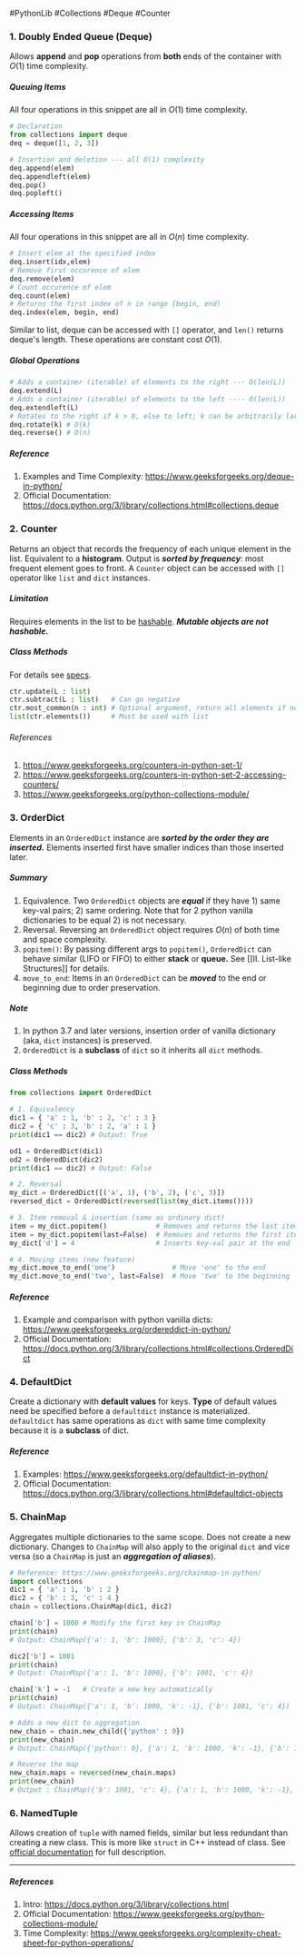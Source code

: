 #PythonLib #Collections #Deque #Counter
### 1. Doubly Ended Queue (Deque)
Allows **append** and **pop** operations from **both** ends of the container with $O(1)$ time complexity. 
##### Queuing Items
All four operations in this snippet are all in $O(1)$ time complexity.
```python
# Declaration
from collections import deque 
deq = deque([1, 2, 3])

# Insertion and deletion --- all O(1) complexity
deq.append(elem)
deq.appendleft(elem)
deq.pop()
deq.popleft()
```
##### Accessing Items
All four operations in this snippet are all in $O(n)$ time complexity.
```python
# Insert elem at the specified index
deq.insert(idx,elem)
# Remove first occurence of elem
deq.remove(elem)
# Count occurence of elem
deq.count(elem)
# Returns the first index of n in range [begin, end)
deq.index(elem, begin, end)
```
Similar to list, deque can be accessed with `[]` operator, and `len()` returns deque's length. These operations are constant cost $O(1)$.
##### Global Operations
```python
# Adds a container (iterable) of elements to the right --- O(len(L))
deq.extend(L)
# Adds a container (iterable) of elements to the left ---- O(len(L))
deq.extendleft(L)
# Rotates to the right if k > 0, else to left; k can be arbitrarily large
deq.rotate(k) # O(k)
deq.reverse() # O(n)
```
##### Reference
1. Examples and Time Complexity: https://www.geeksforgeeks.org/deque-in-python/
2. Official Documentation: https://docs.python.org/3/library/collections.html#collections.deque
### 2. Counter
Returns an object that records the frequency of each unique element in the list. Equivalent to a **histogram**. Output is ***sorted by frequency***: most frequent element goes to front. A `Counter` object can be accessed with `[]` operator like `list` and `dict` instances. 
##### Limitation
Requires elements in the list to be [hashable](https://docs.python.org/3/glossary.html#term-hashable). ***Mutable objects are not hashable.***
##### Class Methods
For details see [specs](https://www.geeksforgeeks.org/counters-in-python-set-1/).
```python
ctr.update(L : list)
ctr.subtract(L : list)   # Can go negative
ctr.most_common(n : int) # Optional argument, return all elements if no args
list(ctr.elements())     # Must be used with list
```
###### References
1. https://www.geeksforgeeks.org/counters-in-python-set-1/
2. https://www.geeksforgeeks.org/counters-in-python-set-2-accessing-counters/
3. https://www.geeksforgeeks.org/python-collections-module/
### 3. OrderDict
Elements in an `OrderedDict` instance are ***sorted by the order they are inserted.*** Elements inserted first have smaller indices than those inserted later. 
##### Summary
1. Equivalence. Two `OrderedDict` objects are ***equal*** if they have 1) same key-val pairs; 2) same ordering. Note that for 2 python vanilla dictionaries to be equal 2) is not necessary.
2. Reversal. Reversing an `OrderedDict` object requires $O(n)$ of both time and space complexity. 
3. `popitem()`: By passing different args to `popitem()`, `OrderedDict` can behave similar (LIFO or FIFO) to either **stack** or **queue.** See [[II. List-like Structures]] for details.
4. `move_to_end`: Items in an `OrderedDict` can be ***moved*** to the end or beginning due to order preservation.
##### Note
1. In python 3.7 and later versions, insertion order of vanilla dictionary (aka, `dict` instances) is preserved. 
2. `OrderedDict` is a **subclass** of `dict` so it inherits all `dict` methods.
##### Class Methods
```python
from collections import OrderedDict

# 1. Equivalency 
dic1 = { 'a' : 1, 'b' : 2, 'c' : 3 }
dic2 = { 'c' : 3, 'b' : 2, 'a' : 1 }
print(dic1 == dic2) # Output: True

od1 = OrderedDict(dic1)
od2 = OrderedDict(dic2)
print(dic1 == dic2) # Output: False

# 2. Reversal 
my_dict = OrderedDict([('a', 1), ('b', 2), ('c', 3)])
reversed_dict = OrderedDict(reversed(list(my_dict.items())))

# 3. Item removal & insertion (same as ordinary dict)
item = my_dict.popitem()            # Removes and returns the last item - LIFO  
item = my_dict.popitem(last=False)  # Removes and returns the first item - FIFO
my_dict['d'] = 4                    # Inserts key-val pair at the end

# 4. Moving items (new feature)
my_dict.move_to_end('one')              # Move 'one' to the end
my_dict.move_to_end('two', last=False)  # Move 'two' to the beginning
```
##### Reference
1. Example and comparison with python vanilla dicts: https://www.geeksforgeeks.org/ordereddict-in-python/
2. Official Documentation: https://docs.python.org/3/library/collections.html#collections.OrderedDict
### 4. DefaultDict
Create a dictionary with **default values** for keys. **Type** of default values need be specified before a `defaultdict` instance is materialized. `defaultdict` has same operations as `dict` with same time complexity because it is a **subclass** of dict.
##### Reference
1. Examples: https://www.geeksforgeeks.org/defaultdict-in-python/
2. Official Documentation: https://docs.python.org/3/library/collections.html#defaultdict-objects
### 5. ChainMap
Aggregates multiple dictionaries to the same scope. Does not create a new dictionary. Changes to `ChainMap` will also apply to the original `dict` and vice versa (so a `ChainMap` is just an ***aggregation of aliases***). 
```python
# Reference: https://www.geeksforgeeks.org/chainmap-in-python/
import collections
dic1 = { 'a' : 1, 'b' : 2 }
dic2 = { 'b' : 3, 'c' : 4 }
chain = collections.ChainMap(dic1, dic2)

chain['b'] = 1000 # Modify the first key in ChainMap
print(chain)
# Output: ChainMap({'a': 1, 'b': 1000}, {'b': 3, 'c': 4})

dic2['b'] = 1001
print(chain)
# Output: ChainMap({'a': 1, 'b': 1000}, {'b': 1001, 'c': 4})

chain['k'] = -1   # Create a new key automatically
print(chain)
# Output: ChainMap({'a': 1, 'b': 1000, 'k': -1}, {'b': 1001, 'c': 4})

# Adds a new dict to aggregation
new_chain = chain.new_child({'python' : 0})
print(new_chain)
# Output: ChainMap({'python': 0}, {'a': 1, 'b': 1000, 'k': -1}, {'b': 1001, 'c': 4})

# Reverse the map
new_chain.maps = reversed(new_chain.maps)
print(new_chain)
# Output : ChainMap({'b': 1001, 'c': 4}, {'a': 1, 'b': 1000, 'k': -1}, {'python': 0})
```
### 6. NamedTuple
Allows creation of `tuple` with named fields, similar but less redundant than creating a new class. This is more like `struct` in C++ instead of class. See [official documentation](https://docs.python.org/3/library/collections.html#namedtuple-factory-function-for-tuples-with-named-fields) for full description.
-- -
##### References
1. Intro: https://docs.python.org/3/library/collections.html
2. Official Documentation: https://www.geeksforgeeks.org/python-collections-module/
3. Time Complexity: https://www.geeksforgeeks.org/complexity-cheat-sheet-for-python-operations/